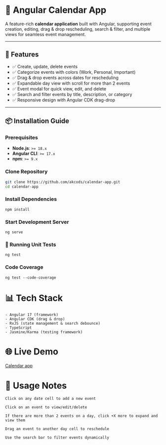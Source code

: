 # 📅 Angular Calendar App

A feature-rich **calendar application** built with Angular, supporting event creation, editing, drag & drop rescheduling, search & filter, and multiple views for seamless event management.

---

## 🚀 Features

- ✅ Create, update, delete events  
- ✅ Categorize events with colors (Work, Personal, Important)  
- ✅ Drag & drop events across dates for rescheduling  
- ✅ Expandable day view with scroll for more than 2 events  
- ✅ Event modal for quick view, edit, and delete
- ✅ Search and filter events by title, description, or category
- ✅ Responsive design with Angular CDK drag-drop  

---

## 📦 Installation Guide

### Prerequisites
- **Node.js**: `>= 18.x`  
- **Angular CLI**: `>= 17.x`  
- **npm**: `>= 9.x`

### Clone Repository
```bash
git clone https://github.com/akcods/calendar-app.git
cd calendar-app
```
### Install Dependencies
    npm install
### Start Development Server
    ng serve
### 🧪 Running Unit Tests
    ng test
### Code Coverage
    ng test --code-coverage

# 📊 Tech Stack

    - Angular 17 (framework)
    - Angular CDK (drag & drop)
    - RxJS (state management & search debounce)
    - TypeScript
    - Jasmine/Karma (testing framework)

# 🌐 Live Demo
[Calendar app](https://akcods.github.io)

# 📖 Usage Notes

    Click on any date cell to add a new event

    Click on an event to view/edit/delete

    If there are more than 2 events on a day, click +X more to expand and view them

    Drag an event to another day cell to reschedule

    Use the search bar to filter events dynamically
